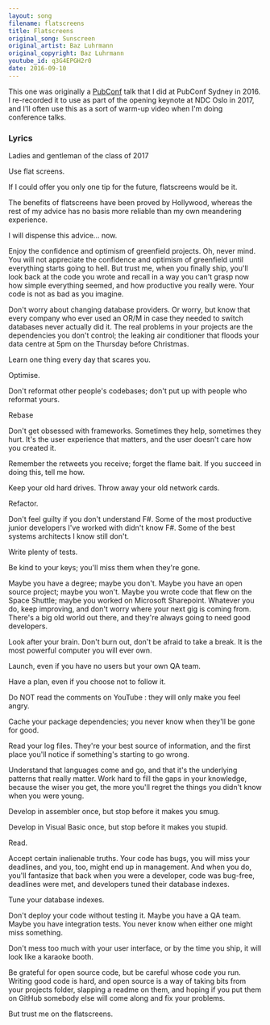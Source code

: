 ```yaml
---  
layout: song  
filename: flatscreens
title: Flatscreens
original_song: Sunscreen
original_artist: Baz Luhrmann  
original_copyright: Baz Luhrmann
youtube_id: q3G4EPGH2r0  
date: 2016-09-10
---  
```

This one was originally a [PubConf](https://pubconf.io/) talk that I did at PubConf Sydney in 2016. I re-recorded it to use as part of the opening keynote at NDC Oslo in 2017, and I'll often use this as a sort of warm-up video when I'm doing conference talks.
 
### Lyrics  

Ladies and gentleman of the class of 2017  

Use flat screens.  

If I could offer you only one tip for the future, flatscreens would be it.

The benefits of flatscreens have been proved by Hollywood, whereas the rest of my advice has no basis more reliable than my own meandering experience.
 
I will dispense this advice... now.

Enjoy the confidence and optimism of greenfield projects. Oh, never mind. You will not appreciate the confidence and optimism of greenfield until everything starts going to hell. But trust me, when you finally ship, you'll look back at the code you wrote and recall in a way you can't grasp now how simple everything seemed, and how productive you really were. Your code is not as bad as you imagine.

Don't worry about changing database providers. Or worry, but know that every company who ever used an OR/M in case they needed to switch databases never actually did it. The real problems in your projects are the dependencies you don't control; the leaking air conditioner that floods your data centre at 5pm on the Thursday before Christmas.

Learn one thing every day that scares you.

Optimise.

Don't reformat other people's codebases; don't put up with people who reformat yours.

Rebase

Don't get obsessed with frameworks. Sometimes they help, sometimes they hurt. It's the user experience that matters, and the user doesn't care how you created it.

Remember the retweets you receive; forget the flame bait. If you succeed in doing this, tell me how.

Keep your old hard drives. Throw away your old network cards.

Refactor.

Don't feel guilty if you don't understand F#. Some of the most productive junior developers I've worked with didn't know F#. Some of the best systems architects I know still don't.

Write plenty of tests.

Be kind to your keys; you'll miss them when they're gone.

Maybe you have a degree; maybe you don't. Maybe you have an open source project; maybe you won't. Maybe you wrote code that flew on the Space Shuttle; maybe you worked on Microsoft Sharepoint. Whatever you do, keep improving, and don't worry where your next gig is coming from. There's a big old world out there, and they're always going to need good developers.

Look after your brain. Don't burn out, don't be afraid to take a break. It is the most powerful computer you will ever own.

Launch, even if you have no users but your own QA team.

Have a plan, even if you choose not to follow it.

Do NOT read the comments on YouTube : they will only make you feel angry.

Cache your package dependencies; you never know when they'll be gone for good.

Read your log files. They're your best source of information, and the first place you'll notice if something's starting to go wrong. 

Understand that languages come and go, and that it's the underlying patterns that really matter. Work hard to fill the gaps in your knowledge, because the wiser you get,  the more you'll regret the things you didn't know when you were young.

Develop in assembler once, but stop before it makes you smug.

Develop in Visual Basic once, but stop before it makes you stupid.

Read.

Accept certain inalienable truths. Your code has bugs, you will miss your deadlines, and you, too, might end up in management. And when you do, you'll fantasize that back when you were a developer, code was bug-free, deadlines were met, and developers tuned their database indexes.

Tune your database indexes.

Don't deploy your code without testing it. Maybe you have a QA team. Maybe you have integration tests. You never know when either one might miss something.

Don't mess too much with your user interface, or by the time you ship, it will look like a karaoke booth.

Be grateful for open source code, but be careful whose code you run. Writing good code is hard, and open source is a way of taking bits from your projects folder, slapping a readme on them, and hoping if you put them on GitHub somebody else will come along and fix your problems.  

But trust me on the flatscreens.